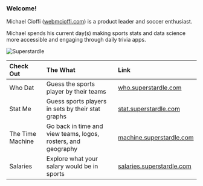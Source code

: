 ### Welcome! 

Michael Cioffi ([webmcioffi.com](https://www.webmcioffi.com)) is a product leader and soccer enthusiast.

Michael spends his current day(s) making sports stats and data science more accessible and engaging through daily trivia apps.

![Superstardle](https://cdn.superstardle.com/superstardle-share-sm.png)

| Check Out        | The What           | Link  |
| :--- |:---| :---|
| Who Dat    | Guess the sports player by their teams  | [who.superstardle.com](https://who.superstardle.com) |
| Stat Me      | Guess sports players in sets by their stat graphs      |   [stat.superstardle.com](https://stat.superstardle.com) |
| The Time Machine | Go back in time and view teams, logos, rosters, and geography      |    [machine.superstardle.com](https://machine.superstardle.com) |
| Salaries | Explore what your salary would be in sports      |    [salaries.superstardle.com](https://salaries.superstardle.com) |
